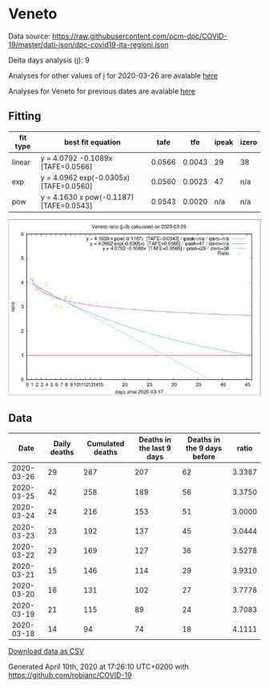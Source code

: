 # Veneto

Data source: https://raw.githubusercontent.com/pcm-dpc/COVID-19/master/dati-json/dpc-covid19-ita-regioni.json

Delta days analysis (j): 9

Analyses for other values of j for 2020-03-26 are avalable [here](../README.md)

Analyses for Veneto for previous dates are avalable [here](../../README.md)

## Fitting 
|fit type|best fit equation|tafe|tfe|ipeak|izero|
|-------|-----|--------|------|---|---|
|linear|y = 4.0792 -0.1089x  [TAFE=0.0566]|0.0566|0.0043|29|38|
|exp|y = 4.0962 exp(-0.0305x)  [TAFE=0.0560]|0.0560|0.0023|47|n/a|
|pow|y = 4.1630 x pow(-0.1187)  [TAFE=0.0543]|0.0543|0.0020|n/a|n/a|

![Plot](COVID-19_veneto_j9_2020-03-26.png)

## Data
|Date|Daily deaths|Cumulated deaths|Deaths in the last 9 days|Deaths in the 9 days before|ratio|
|----|----------|-----------|-------|--------------------|-----|
|2020-03-26|29|287|207|62|3.3387|
|2020-03-25|42|258|189|56|3.3750|
|2020-03-24|24|216|153|51|3.0000|
|2020-03-23|23|192|137|45|3.0444|
|2020-03-22|23|169|127|36|3.5278|
|2020-03-21|15|146|114|29|3.9310|
|2020-03-20|16|131|102|27|3.7778|
|2020-03-19|21|115|89|24|3.7083|
|2020-03-18|14|94|74|18|4.1111|

[Download data as CSV](COVID-19_veneto_j9_2020-03-26.csv)

Generated April 10th, 2020 at 17:26:10 UTC+0200 with https://github.com/robianc/COVID-19
